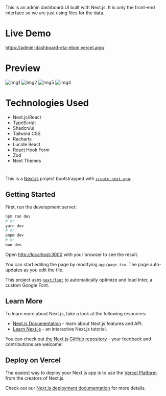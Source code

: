 This is an admin dashboard UI built with Next.js. It is only the front-end interface so we are just using files for the data.

# Live Demo
https://admin-dashboard-eta-ebon.vercel.app/

# Preview
![Img1](https://github.com/user-attachments/assets/79f656f3-6689-46d1-8a19-fe51842f43ec)
![Img2](https://github.com/user-attachments/assets/67e63e5d-1c30-4ccc-9943-93e36a21ddd8)
![Img5](https://github.com/user-attachments/assets/aceb6dde-594c-4a5d-82ab-83a6a858ea82)
![Img4](https://github.com/user-attachments/assets/5ef75243-4615-418e-b94c-a783b07b8e66)


# Technologies Used
- Next.js/React
- TypeScript
- Shadcn/ui
- Tailwind CSS
- Recharts
- Lucide React
- React Hook Form
- Zod
- Next Themes

# 
This is a [Next.js](https://nextjs.org/) project bootstrapped with [`create-next-app`](https://github.com/vercel/next.js/tree/canary/packages/create-next-app).

## Getting Started

First, run the development server:

```bash
npm run dev
# or
yarn dev
# or
pnpm dev
# or
bun dev
```

Open [http://localhost:3000](http://localhost:3000) with your browser to see the result.

You can start editing the page by modifying `app/page.tsx`. The page auto-updates as you edit the file.

This project uses [`next/font`](https://nextjs.org/docs/basic-features/font-optimization) to automatically optimize and load Inter, a custom Google Font.

## Learn More

To learn more about Next.js, take a look at the following resources:

- [Next.js Documentation](https://nextjs.org/docs) - learn about Next.js features and API.
- [Learn Next.js](https://nextjs.org/learn) - an interactive Next.js tutorial.

You can check out [the Next.js GitHub repository](https://github.com/vercel/next.js/) - your feedback and contributions are welcome!

## Deploy on Vercel

The easiest way to deploy your Next.js app is to use the [Vercel Platform](https://vercel.com/new?utm_medium=default-template&filter=next.js&utm_source=create-next-app&utm_campaign=create-next-app-readme) from the creators of Next.js.

Check out our [Next.js deployment documentation](https://nextjs.org/docs/deployment) for more details.
